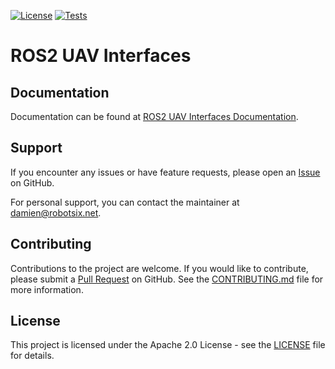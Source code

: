 [![License](https://img.shields.io/badge/License-Apache%202.0-blue.svg)](https://opensource.org/licenses/Apache-2.0)
[![Tests](https://github.com/Robotsix-UAV/ros2_uav_interfaces/actions/workflows/build_test.yaml/badge.svg?branch=main)](https://github.com/Robotsix-UAV/ros2_uav_interfaces/actions/workflows/build_test.yaml)

# ROS2 UAV Interfaces

## Documentation

Documentation can be found at [ROS2 UAV Interfaces Documentation](https://robotsix-UAV.github.io/ros2_uav_interfaces/v0.2/dev/ros2_uav_interfaces/index.html).

## Support

If you encounter any issues or have feature requests, please open an [Issue](https://github.com/robotsix-UAV/ros2_uav_interfaces/issues) on GitHub.

For personal support, you can contact the maintainer at [damien@robotsix.net](mailto:damien@robotsix.net).

## Contributing

Contributions to the project are welcome. If you would like to contribute, please submit a [Pull Request](https://github.com/robotsix-UAV/ros2_uav_interfaces/pulls) on GitHub. See the [CONTRIBUTING.md](CONTRIBUTING.md) file for more information.

## License

This project is licensed under the Apache 2.0 License - see the [LICENSE](LICENSE) file for details.
